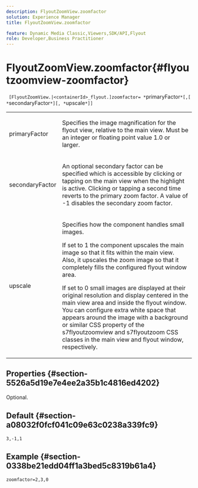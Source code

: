 ```yaml
---
description: FlyoutZoomView.zoomfactor
solution: Experience Manager
title: FlyoutZoomView.zoomfactor

feature: Dynamic Media Classic,Viewers,SDK/API,Flyout
role: Developer,Business Practitioner
---
```


# FlyoutZoomView.zoomfactor{#flyoutzoomview-zoomfactor}

 ` [FlyoutZoomView.|<containerId>_flyout.]zoomfactor= *`primaryFactor`*[,[ *`secondaryFactor`*][, *`upscale`*]]`

<table id="table_9B98C97485DD4DEB8A6ECBCE8DF6B886"> 
 <tbody> 
  <tr> 
   <td colname="col1"> <p> <span class="codeph"> <span class="varname"> primaryFactor</span> </span> </p> </td> 
   <td colname="col2"> <p> Specifies the image magnification for the flyout view, relative to the main view. Must be an integer or floating point value <span class="codeph"> 1.0</span> or larger. </p> </td> 
  </tr> 
  <tr> 
   <td colname="col1"> <p> <span class="codeph"> <span class="varname"> secondaryFactor</span> </span> </p> </td> 
   <td colname="col2"> <p> An optional secondary factor can be specified which is accessible by clicking or tapping on the main view when the highlight is active. Clicking or tapping a second time reverts to the primary zoom factor. A value of <span class="codeph"> -1</span> disables the secondary zoom factor. </p> </td> 
  </tr> 
  <tr> 
   <td colname="col1"> <p><span class="codeph"><span class="varname"> upscale</span></span> </p> </td> 
   <td colname="col2"> <p>Specifies how the component handles small images. </p> <p>If set to <span class="codeph"> 1</span> the component upscales the main image so that it fits within the main view. Also, it upscales the zoom image so that it completely fills the configured flyout window area. </p> <p>If set to <span class="codeph"> 0</span> small images are displayed at their original resolution and display centered in the main view area and inside the flyout window. You can configure extra white space that appears around the image with a background or similar CSS property of the <span class="codeph"> s7flyoutzoomview</span> and <span class="codeph"> s7flyoutzoom</span> CSS classes in the main view and flyout window, respectively. </p> </td> 
  </tr> 
 </tbody> 
</table>

## Properties {#section-5526a5d19e7e4ee2a35b1c4816ed4202}

Optional.

## Default {#section-a08032f0fcf041c09e63c0238a339fc9}

`3,-1,1`

## Example {#section-0338be21edd04ff1a3bed5c8319b61a4}

`zoomfactor=2,3,0` 
